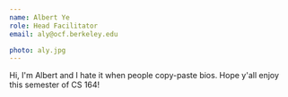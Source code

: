 ```yaml
---
name: Albert Ye
role: Head Facilitator
email: aly@ocf.berkeley.edu

photo: aly.jpg
---
```


Hi, I'm Albert and I hate it when people copy-paste bios. Hope y'all enjoy this semester of CS 164!
